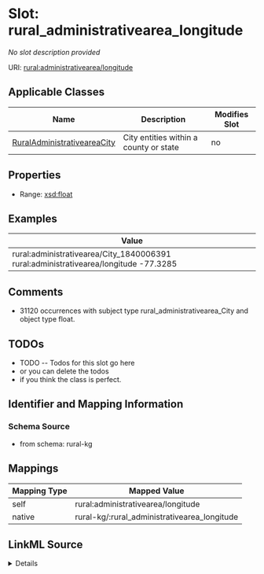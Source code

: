 

# Slot: rural_administrativearea_longitude


_No slot description provided_





URI: [rural:administrativearea/longitude](http://sail.ua.edu/ruralkg/administrativearea/longitude)



<!-- no inheritance hierarchy -->





## Applicable Classes

| Name | Description | Modifies Slot |
| --- | --- | --- |
| [RuralAdministrativeareaCity](../classes/RuralAdministrativeareaCity.md) | City entities within a county or state |  no  |







## Properties

* Range: [xsd:float](http://www.w3.org/2001/XMLSchema#float)






## Examples

| Value |
| --- |
| rural:administrativearea/City_1840006391 rural:administrativearea/longitude -77.3285 |

## Comments

* 31120 occurrences with subject type rural_administrativearea_City and object type float.

## TODOs

* TODO -- Todos for this slot go here
* or you can delete the todos
* if you think the class is perfect.

## Identifier and Mapping Information







### Schema Source


* from schema: rural-kg




## Mappings

| Mapping Type | Mapped Value |
| ---  | ---  |
| self | rural:administrativearea/longitude |
| native | rural-kg/:rural_administrativearea_longitude |




## LinkML Source

<details>
```yaml
name: rural_administrativearea_longitude
description: No slot description provided
todos:
- TODO -- Todos for this slot go here
- or you can delete the todos
- if you think the class is perfect.
comments:
- 31120 occurrences with subject type rural_administrativearea_City and object type
  float.
examples:
- value: rural:administrativearea/City_1840006391 rural:administrativearea/longitude
    -77.3285
from_schema: rural-kg
rank: 1000
slot_uri: rural:administrativearea/longitude
alias: rural_administrativearea_longitude
domain_of:
- rural_administrativearea_City
range: float

```
</details>